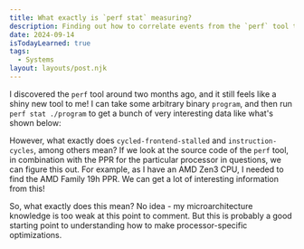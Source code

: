 ```yaml
---
title: What exactly is `perf stat` measuring? 
description: Finding out how to correlate events from the `perf` tool to hardware performance counters on the processor. 
date: 2024-09-14
isTodayLearned: true
tags:
  - Systems
layout: layouts/post.njk
---
```


I discovered the `perf` tool around two months ago, and it still feels like a shiny new tool to me!
I can take some arbitrary binary `program`, and then run `perf stat ./program` to get a bunch of
very interesting data like what's shown below:

However, what exactly does `cycled-frontend-stalled` and `instruction-cycles`, among others mean? If
we look at the source code of the `perf` tool, in combination with the PPR for the particular
processor in questions, we can figure this out. For example, as I have an AMD Zen3 CPU, I needed to
find the AMD Family 19h PPR. We can get a lot of interesting information from this!

So, what exactly does this mean? No idea - my microarchitecture knowledge is too weak at this point
to comment. But this is probably a good starting point to understanding how to make
processor-specific optimizations.
